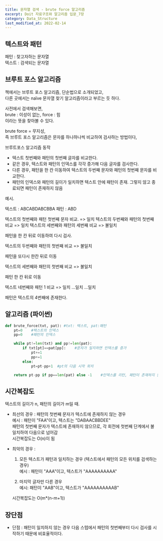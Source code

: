 ```yaml
---
title: 문자열 검색 - brute force 알고리즘
excerpt: Doit 자료구조와 알고리즘 입문_7장
category: Data_Structure
last_modified_at: 2022-02-14
---
```


## 텍스트와 패턴

패턴 : 찾고자하는 문자열  
텍스트 : 검색되는 문자열

## 브루트 포스 알고리즘

책에서는 브루트 포스 알고리즘, 단순법으로 소개되었고,  
다른 곳에서는 naïve 문자열 찾기 알고리즘이라고 부르는 듯 하다.

사전에서 검색해보면,  
brute : 이성이 없는, force : 힘  
이라는 뜻을 찾아볼 수 있다.

brute force = 무지성,  
즉 브루트 포스 알고리즘은 문자를 하나하나씩 비교하여 검사하는 방법이다,

브루트포스 알고리즘 동작

- 텍스트 첫번째와 패턴의 첫번째 글자를 비교한다.
- 같은 경우, 텍스트와 패턴의 인덱스를 각각 증가해 다음 글자를 검사한다.  
- 다른 경우, 패턴을 한 칸 이동하여 텍스트의 두번째 문자와 패턴의 첫번째 문자를 비교한다.
- 패턴의 인덱스와 패턴의 길이가 일치하면 텍스트 안에 패턴이 존재. 그렇지 않고 종료되면 패턴이 존재하지 않음

예시.

텍스트 : ABCABDABCBBA
패턴 : ABD

텍스트의 첫번째와 패턴 첫번째 문자 비교. => 일치
텍스트의 두번째와 패턴의 첫번째 비교 => 일치
텍스트의 세번째와 패턴의 세번째 비교 => 불일치

패턴을 한 칸 뒤로 이동하여 다시 검사.

텍스트의 두번째와 패턴의 첫번째 비교 => 불일치

패턴을 또다시 한칸 뒤로 이동

텍스트의 세번째와 패턴의 첫번째 비교 => 불일치

패턴 한 칸 뒤로 이동

텍스트 네번째와 패턴 1 비교 => 일치
...일치
...일치

패턴은 텍스트의 4번째에 존재한다.

## 알고리즘 (파이썬)

~~~python
def brute_force(txt, pat): #txt: 텍스트, pat:패턴
    pt=0    #텍스트의 인덱스
    pp=0    #패턴의 인덱스

    while pt!=len(txt) and pp!=len(pat):
        if txt[pt]==pat[pp]:    #문자가 일치하면 인덱스를 증가
            pt+=1
            pp+=1
        else:
            pt=pt-pp+1  #pt의 다음 시작 위치

    return pt-pp if pp==len(pat) else -1    #인덱스를 리턴, 패턴이 존재하지 않는 경우 -1을 리턴
~~~  

## 시간복잡도

텍스트의 길이가 n, 패턴의 길이가 m일 때.

- 최선의 경우 : 패턴의 첫번째 문자가 텍스트에 존재하지 않는 경우  
    예시 : 패턴이 "FAA"이고, 텍스트는 "DABAACBBDEE"  
    패턴의 첫번째 문자가 텍스트에 존재하지 않으므로, 각 회전에 첫번째 단계에서 불일치하여 다음으로 넘어감  
    시간복잡도는 O(n)이 됨  
- 최악의 경우 :  
    1. 모든 텍스트가 패턴과 일치하는 경우 (텍스트에서 패턴의 모든 위치를 검색하는 경우)  
    예시 : 패턴이 "AAA"이고, 텍스트가 "AAAAAAAAAA"

    2. 마지막 글자만 다른 경우  
    예시: 패턴이 "AAB"이고, 텍스트가 "AAAAAAAAAAB"  

    시간복잡도는 O(m*(n-m+1))

## 장단점

- 단점 : 패턴이 일치하지 않는 경우 다음 스텝에서 패턴의 첫번째부터 다시 검사를 시작하기 때문에 비효율적이다.
